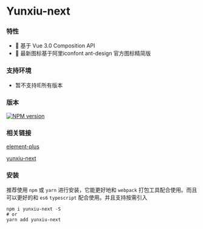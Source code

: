 # Yunxiu-next

### 特性

<ul class="doc-li">
    <li>💪 基于 Vue 3.0 Composition API</li>
    <li>🌈 最新图标基于阿里iconfont ant-design 官方图标精简版</li>
</ul>

### 支持环境

<ul class="doc-li">
  <li>暂不支持IE所有版本</li>
</ul>

### 版本

[![NPM version](https://img.shields.io/npm/v/yunxiu-next.svg)](https://github.com/yichuSpace/yunxiu-next)

### 相关链接

[element-plus](https://element-plus.gitee.io/#/zh-CN/component/installation)

[yunxiu-next](https://gitee.com/yichu-gitee/yunxiu-next)

### 安装

推荐使用 `npm` 或 `yarn` 进行安装，它能更好地和 `webpack` 打包工具配合使用。而且可以更好的和 `es6` `typescript` 配合使用。并且支持按需引入

```shell
npm i yunxiu-next -S
# or
yarn add yunxiu-next
```
